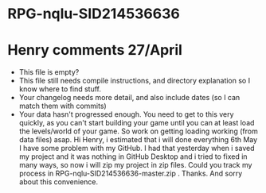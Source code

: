 # RPG-nqlu-SID214536636

# Henry comments 27/April
- This file is empty?
- This file still needs compile instructions, and directory explanation so I know where to find stuff.
- Your changelog needs more detail, and also include dates (so I can match them with commits)
- Your data hasn't progressed enough. You need to get to this very quickly, as you can't start building your game until you can at least load the levels/world of your game. So work on getting loading working (from data files) asap.
Hi Henry,
i estimated that i will done everything 6th May
I have some problem with my GitHub. I had that yesterday when i saved my project and it was nothing in GitHub Desktop and i tried to fixed in many ways, so now i will zip my project in zip files. Could you track my process in RPG-nqlu-SID214536636-master.zip . Thanks. And sorry about this convenience. 


